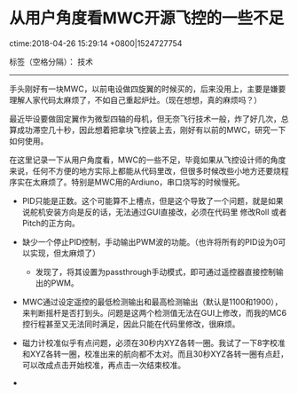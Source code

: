 ﻿# 从用户角度看MWC开源飞控的一些不足
ctime:2018-04-26 15:29:14 +0800|1524727754

标签（空格分隔）： 技术

---

手头刚好有一块MWC，以前电设做四旋翼的时候买的，后来没用上，主要是嫌要理解人家代码太麻烦了，不如自己重起炉灶。（现在想想，真的麻烦吗？）

最近毕设要做固定翼作为微型四轴的母机，但无奈飞行技术一般，炸了好几次，总算成功滞空几十秒，因此想着把拿块飞控装上去，刚好有以前的MWC，研究一下如何使用。

在这里记录一下从用户角度看，MWC的一些不足，毕竟如果从飞控设计师的角度来说，任何不方便的地方实际上都能从代码里改，但很多时候改些小地方还要烧程序实在太麻烦了。特别是MWC用的Ardiuno，串口烧写的时候慢死。

- PID只能是正数。这个可能算不上槽点，但是这个导致了一个问题，就是如果说舵机安装方向是反的话，无法通过GUI直接改，必须在代码里
修改Roll 或者 Pitch的正方向。

- 缺少一个停止PID控制，手动输出PWM波的功能。（也许将所有的PID设为0可以实现，但太麻烦了）
    - 发现了，将其设置为passthrough手动模式，即可通过遥控器直接控制输出的PWM。

- MWC通过设定遥控的最低检测输出和最高检测输出（默认是1100和1900），来判断摇杆是否打到头。问题是这两个检测值无法在GUI上修改，而我的MC6控行程甚至又无法同时满足，因此只能在代码里修改，很麻烦。

- 磁力计校准似乎有点问题，必须在30秒内XYZ各转一圈。我试了一下8字校准和XYZ各转一圈，校准出来的航向都不太对。而且30秒XYZ各转一圈有点赶，可以改成点击开始校准，再点击一次结束校准。

- 